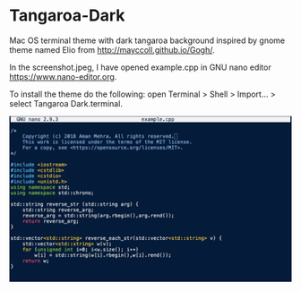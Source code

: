 # Tangaroa-Dark
Mac OS terminal theme with dark tangaroa background inspired by gnome theme named Elio from http://mayccoll.github.io/Gogh/.

In the screenshot.jpeg, I have opened example.cpp in GNU nano editor https://www.nano-editor.org.

To install the theme do the following: open Terminal > Shell > Import... > select Tangaroa Dark.terminal.

![alt text](screenshot.jpeg "example.cpp opened with GNU nano on terminal using Tangaroa-Dark theme")
